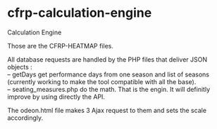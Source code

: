 # cfrp-calculation-engine
Calculation Engine

Those are the CFRP-HEATMAP files.

All database requests are handled by the PHP files that deliver JSON objects :  
– getDays get performance days from one season and list of seasons (currently working to make the tool compatible with all the base).  
– seating_measures.php do the math. That is the engin. It will definitly improve by using directly the API.  

The odeon.html file makes 3 Ajax request to them and sets the scale accordingly.
